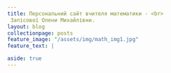 ```yaml
---
title: Персональний сайт вчителя математики - <br>
 Запісової Олени Михайлівни.
layout: blog
collectionpage: posts
feature_image: "/assets/img/math_img1.jpg"
feature_text: |

aside: true
---
```

